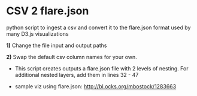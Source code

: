 # CSV 2 flare.json
python script to ingest a csv and convert it to the flare.json format used by many D3.js visualizations

**1)** Change the file input and output paths

**2)** Swap the default csv column names for your own.

- This script creates outputs a flare.json file with 2 levels of nesting. For additional nested layers, add them in lines 32 - 47

- sample viz using flare.json: http://bl.ocks.org/mbostock/1283663

